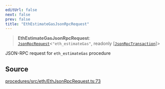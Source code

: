 ```yaml
---
editUrl: false
next: false
prev: false
title: "EthEstimateGasJsonRpcRequest"
---
```


> **EthEstimateGasJsonRpcRequest**: [`JsonRpcRequest`](/reference/tevm/jsonrpc/type-aliases/jsonrpcrequest/)\<`"eth_estimateGas"`, readonly [[`JsonRpcTransaction`](/reference/tevm/procedures/type-aliases/jsonrpctransaction/)]\>

JSON-RPC request for `eth_estimateGas` procedure

## Source

[procedures/src/eth/EthJsonRpcRequest.ts:73](https://github.com/evmts/tevm-monorepo/blob/main/packages/procedures/src/eth/EthJsonRpcRequest.ts#L73)
